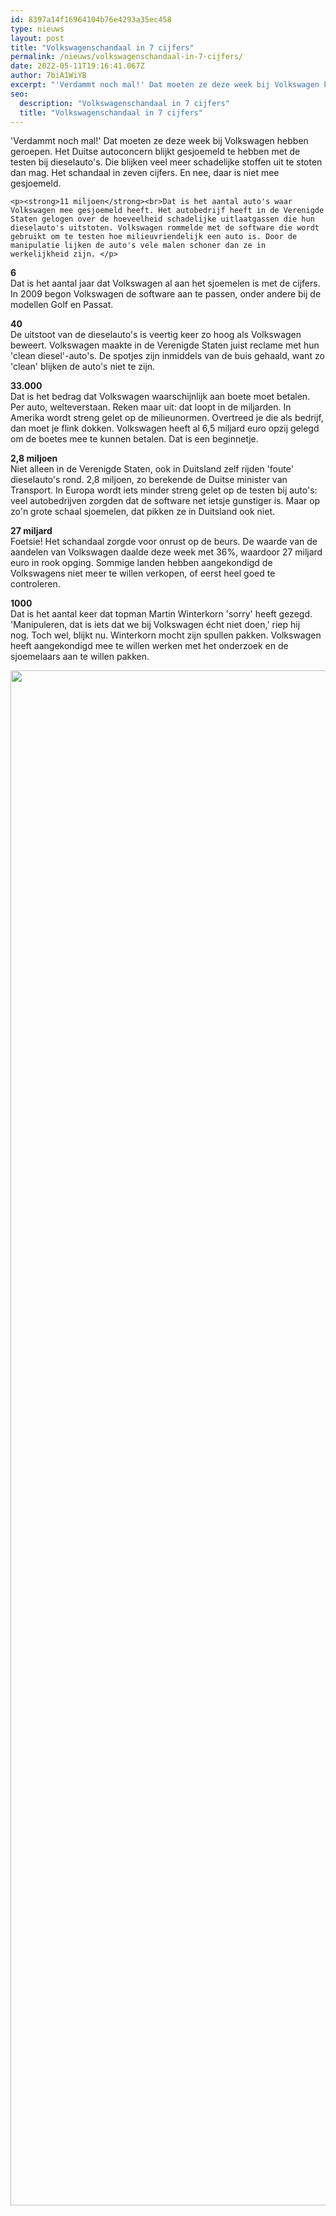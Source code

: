 ```yaml
---
id: 8397a14f16964104b76e4293a35ec458
type: nieuws
layout: post
title: "Volkswagenschandaal in 7 cijfers"
permalink: /nieuws/volkswagenschandaal-in-7-cijfers/
date: 2022-05-11T19:16:41.067Z
author: 7biA1WiYB
excerpt: "'Verdammt noch mal!' Dat moeten ze deze week bij Volkswagen hebben geroepen. Het Duitse autoconcern blijkt gesjoemeld te hebben met de testen bij dieselauto's. Die blijken veel meer schadelijke stoffen uit te stoten dan mag. Het schandaal in zeven cijfers. En nee, daar is niet mee gesjoemeld.  "
seo:
  description: "Volkswagenschandaal in 7 cijfers"
  title: "Volkswagenschandaal in 7 cijfers"
---
```

'Verdammt noch mal!' Dat moeten ze deze week bij Volkswagen hebben geroepen. Het Duitse autoconcern blijkt gesjoemeld te hebben met de testen bij dieselauto's. Die blijken veel meer schadelijke stoffen uit te stoten dan mag. Het schandaal in zeven cijfers. En nee, daar is niet mee gesjoemeld.  

    <p><strong>11 miljoen</strong><br>Dat is het aantal auto's waar Volkswagen mee gesjoemeld heeft. Het autobedrijf heeft in de Verenigde Staten gelogen over de hoeveelheid schadelijke uitlaatgassen die hun dieselauto's uitstoten. Volkswagen rommelde met de software die wordt gebruikt om te testen hoe milieuvriendelijk een auto is. Door de manipulatie lijken de auto's vele malen schoner dan ze in werkelijkheid zijn. </p>
<p><strong>6</strong><br>Dat is het aantal jaar dat Volkswagen al aan het sjoemelen is met de cijfers. In 2009 begon Volkswagen de software aan te passen, onder andere bij de modellen Golf en Passat.</p>
<p><strong>40</strong><br>De uitstoot van de dieselauto's is veertig keer zo hoog als Volkswagen beweert. Volkswagen maakte in de Verenigde Staten juist reclame met hun 'clean diesel'-auto's. De spotjes zijn inmiddels van de buis gehaald, want zo 'clean' blijken de auto's niet te zijn.</p>
<p><strong>33.000</strong><br>Dat is het bedrag dat Volkswagen waarschijnlijk aan boete moet betalen. Per auto, welteverstaan. Reken maar uit: dat loopt in de miljarden. In Amerika wordt streng gelet op de milieunormen. Overtreed je die als bedrijf, dan moet je flink dokken. Volkswagen heeft al 6,5 miljard euro opzij gelegd om de boetes mee te kunnen betalen. Dat is een beginnetje.</p>
<p><strong>2,8 miljoen</strong><br>Niet alleen in de Verenigde Staten, ook in Duitsland zelf rijden 'foute' dieselauto's rond. 2,8 miljoen, zo berekende de Duitse minister van Transport. In Europa wordt iets minder streng gelet op de testen bij auto's: veel autobedrijven zorgden dat de software net ietsje gunstiger is. Maar op zo'n grote schaal sjoemelen, dat pikken ze in Duitsland ook niet.</p>
<p><strong>27 miljard</strong><br>Foetsie! Het schandaal zorgde voor onrust op de beurs. De waarde van de aandelen van Volkswagen daalde deze week met 36%, waardoor 27 miljard euro in rook opging. Sommige landen hebben aangekondigd de Volkswagens niet meer te willen verkopen, of eerst heel goed te controleren.</p>
<p><strong>1000</strong><br>Dat is het aantal keer dat topman Martin Winterkorn 'sorry' heeft gezegd. 'Manipuleren, dat is iets dat we bij Volkswagen écht niet doen,' riep hij nog. Toch wel, blijkt nu. Winterkorn mocht zijn spullen pakken. Volkswagen heeft aangekondigd mee te willen werken met het onderzoek en de sjoemelaars aan te willen pakken.</p>
<p><div class="media media-element-container media-default"><div id="file-11756" class="file file-image file-image-jpeg">

        
  
  <div class="content">
    <img title="Beeld: EPA" height="2456" width="4056" class="media-element file-default" src="https://7dagen.netlify.app/sites/default/files/ANP-34260239.jpg" alt="">  </div>

  
</div>
</div>  
